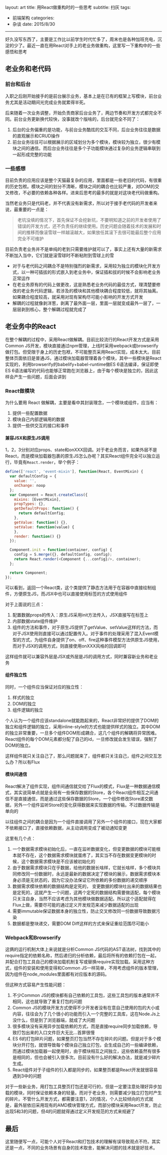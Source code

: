 layout: art
title: 用React做重构时的一些思考
subtitle: 扫灰
tags:
- 前端架构
categories:
- 杂谈
date: 2015/8/30
---

好久没写东西了，主要是工作比以前学生时代忙多了，周末也是各种加班充电，沉淀的少了。最近一直在用React对手上的老业务做重构，这里写一下重构中的一些感悟和思考

<!-- more -->

## 老业务和老代码

### 前台和后台
入职之后刚开始接手的是前台展示业务，基本上是在已有的框架上写模块，前台业务尤其是活动期间光完成业务就累得半死。

后来随着一次业务调整，开始负责商家后台业务了，两边节奏和开发方式都完全不同。前台业务更新换代较快，没事就改个版啥的，后台就完全不同了：

1. 后台的业务偏重的是功能，与前台业务酷炫的交互不同，后台业务往往是数据的直观展示和CRUD操作
2. 前台业务往往可以根据展示的区域划分为多个模块，模块较为独立，很少有模块之间的通信。而后台业务往往是多个子功能模块通过复杂的业务逻辑串联到一起形成完整的功能

### 一些感想

目前负责的应用应该是整个天猫最复杂的应用，里面都是一些老旧的代码，有很重的历史包袱。模块之间的划分不清晰，模块之间的耦合也比较严重，对DOM的交叉修改，不必要的依赖各种各样。进来后思考的最多的就是对这块老代码做重构。

当然老业务只是代码老，并不代表没有新需求，所以对于接手老代码的开发者来说，最重要的一点是：

> 老坑没填的情况下，首先保证不会挖新坑，不要明知道之前的开发者使用了错误的开发方式，还不负责任的继续使用。历史问题会随着技术的发展和时间的推移而像滚雪球一样越滚越大，如果放任其滚下去很可能最后整个应用完全不可维护

目前负责老业务并不是单纯的老到只需要维护就可以了，事实上还有大量的新需求不断加入当中，它们就是滚雪球时不断粘附到雪球上的雪

- 对于与老代码之间耦合不是特别强烈的新需求，采用较为独立的模块化开发方式，以一种可插拔的形式嵌入到老业务中，保证插和拔的时候不会影响老业务正常运作
- 在老业务原有的代码上做更改，这是熟悉老业务代码的最佳方式，理清楚要修改的老业务代码逻辑，若涉及的模块和其他模块耦合程度较低，就将其抽离。如果耦合程度较高，就采用对现有架构尽可能小影响的开发方式开发
- 解耦的过程就像剥洋葱，剥离了最外面一层，里面一层就变成最外一层了，一层层剥到核心，整个解耦过程就完成了

## 老业务中的React

在整个解耦的过程中，采用React做解耦。目前比较流行的React开发方式是采用Common JS开发，模块直接通过npm管理，上线时采用webpack或browserify做打包。但受限于身上的历史包袱，不可能整页采用React实现，成本太大。目前整体页面依旧是普通JS，通过模块加载器管理着各个模块，其中一些模块是React实现的，利用browserify的babelify+babel-runtime做ES 6语法编译，保证即使ES 6语法编写的代码也能够正常跑在浏览器上，由于每个模块是独立的，因此这样会产生一些问题，后面会讲到

###  React做模块

为什么要用 React 做解耦，主要是看中其封装理念，一个模块或组件，应当有：

1. 提供一些配置数据
2. 模块自己内部逻辑用的数据
3. 提供一些供交互的接口和事件

#### 兼容JSX和原生JS调用

1，2，3分别对应props、state和onXXX回调。对于老业务而言，如果外层不是React，而是模块加载器包裹的原生JS怎么办呢？其实React组件完全可以独立运行，毕竟有`React.render`，举个例子：

```javascript
define(['react', 'event-mixin'], function(React, EventMixin) {
  var defaultConfig = {
    value: '',
    onChange: noop
  };
  var Component = React.createClass({
    mixins: [EventMixin],
    propTypes: {},
    getDefaultProps: function() {
      return defaultConfig;
    },
    getValue: function() {},
    setValue: function(value) {
    },
    render: function() {}
  });

  Component.init = function(container, config) {
    config = S.merge({}, defaultConfig, config);
    return React.render(<Component {...config}/>, container);
  };

  return Component;
});
```

可以看到，返回一个React类，这个类提供了静态方法用于在容器中直接绘制组件，方便原生JS，而JSX中也可以直接使用标签的方式使用组件

对于上面说的三点：

1. 配置数据props的传入：原生JS采用init方法传入，JSX直接写在标签上
2. 内部数据state组件维护
3. 组件的方法和事件，对于原生JS提供了getValue、setValue这样的方法，而对于JSX使用则直接可以通过配置传入。对于事件的处理采用了混入Event模型的方式，为组件自身提供了on、off、fire这种事件模型方法供原生JS使用，而对于JSX的调用方式，则直接使用onXXX风格的回调即可

这样组件就可以兼容外层是JSX或外层是JS的调用方式，同时兼容新业务和老业务

#### 组件独立性

同时，一个组件应当保证对应的独立性：

1. 样式的独立
2. DOM的独立
3. 组件逻辑的独立

个人认为一个组件应该standalone就能跑起来的，React非常好的提供了DOM的独立和组件逻辑的独立，采用inline-style的方式也能提供样式的独立。其中DOM的独立非常重要，一旦多个组件DOM形成耦合，这几个组件的解耦将异常困难。React组件的每个DOM元素都分配了自己的id，一旦修改就会发生错误，强制了DOM的独立。

这样组件就只关注自己了，那么问题就来了，组件都只关注自己，组件之间交互怎么办？所以有Flux

#### 模块间通信

React解决了组件实现，组件间通信就交给了Flux的模式，Flux是一种数据通信模式，其实说简单点就是全局有一些保存数据的Store，各个React组件相互之间通信不是直接通信，而是通过这些保存数据的Store，一个组件修改Store递交数据，另外一个组件监听Store的变化获得数据来实现数据的传输。不过数据传输是单向的

以往组件之间的耦合是因为一个组件直接调用了另外一个组件的接口，现在大家都不依赖接口了，直接依赖数据，从主动调用变成了被动通知变更

这里有几个点：

1. 一个数据需求模块初始化后，一直在监听数据变化，但变更数据的模块可能根本就不存在，这个数据需求模块就蛋疼了，其实当不存在数据变更模块的时候，这个数据需求模块是不应该被初始化的
2. 由于数据需求模块只在乎数据，给他的数据长啥样，它就长啥样，多个模块共同修改同一份数据时，永远是最新的数据决定了模块的展示，数据需求模块本身必须是无状态的，因为它没办法保证它所依赖的多份数据的递交顺序
3. 数据需求模块依赖的数据结构是定死的， 变更数据的模块吐出来的数据结果也是定死的，这就产生一个问题，这两个定死的数据结构需要做适配，每个模块只关注自身，当然不应该考虑为其他模块做数据适配。所以这个适配就得在Flux上做，需要尽可能的通过定义开发规范来减少数据适配的出现
4. 需要immutable保证数据本身的独立性，防止交叉修改同一份数据导致数据污染
5. 数据都是整块递交，需要DOM Diff这样的方式来保证重绘范围尽可能小

### Webpack和Browserify

这俩的运行机制大体上来说就是分析Common JS代码的AST语法树，找到其中的require指定的依赖名称，然后递归的分析依赖，最后将所有的依赖打包在一起，并配合打包工具自己的模块加载机制复写或替换require实现加载。采用这种方式，组件的安装和使用变得和Common JS一样简单，不用考虑组件的版本管理，因为组件在node_modules里面都有对应版本的源码。

但这种方式容易产生性能问题：

1. 不少Common JS的模块都有自己依赖的工具包，这些工具包的版本通常并不相同，这也就导致了重复打包的问题
2. Common JS的模块开发方式使得不少开发者没有在意自己使用的包的大小或内容，往往会为了几个很小的功能而引入一个完整的工具库，这在Node.Js上没什么，但是到了浏览器端，就成了大问题
3. 很多模块没有采用异步加载依赖的方式，而是直接require同步加载依赖，导致打包出来的入口文件巨大无比...首屏很慢
4. ES 6的打包碎片问题，如果整页打包当然不存在碎片的问题。但是对于多个模块分开打包，就很导致每个模块自己独立打包，会生成自己的一些编译依赖，而通过模块加载器一起使用时，由于模块相互之间独立，这些依赖虽然有很多是相同的，但也会被引入很多次。目前没有什么好的解决办法，就是减少碎片生成。
5. React组件对于子组件的引入都是同步的，如果整页都是React开发就很容易遇到3中的问题

对于一些新业务，用打包工具整页打包还是可行的，但是一定要注意处理好异步加载的模块，同时保证依赖本身的轻量。而对于老业务，则需要减少独立打包时产生的碎片。不管什么开发方式，都需要注意1，2的情况，个人比较倾向的方式就是，最外层依旧采用现有的AMD模块管理方式，而部分模块采用React开发，防止出现5和3的问题，但4的问题就得通过定义开发规范的方式来规避了

## 最后

这里随便写一点，可能个人对于React和打包技术的理解有误导致观点不符。其实还是一点，不同的业务场景有自身的技术取舍，能解决问题的技术就是好技术。
